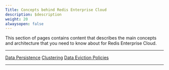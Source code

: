```yaml
---
Title: Concepts behind Redis Enterprise Cloud
description: $description
weight: 20
alwaysopen: false
---
```

This section of pages contains content that describes the main concepts
and architecture that you need to know about for Redis Enterprise Cloud.

  --------------------------------------------------------------------------------------- --------------------------------------------------------------------------- ---------------------------------------------------------------------------------------
  [Data Persistence](/redis-cloud-documentation/concepts/data-persistence-redis-cloud/)   [Clustering](/redis-cloud-documentation/concepts/clustering-redis-cloud/)   [Data Eviction Policies](/redis-cloud-documentation/concepts/data-eviction-policies/)
  --------------------------------------------------------------------------------------- --------------------------------------------------------------------------- ---------------------------------------------------------------------------------------
